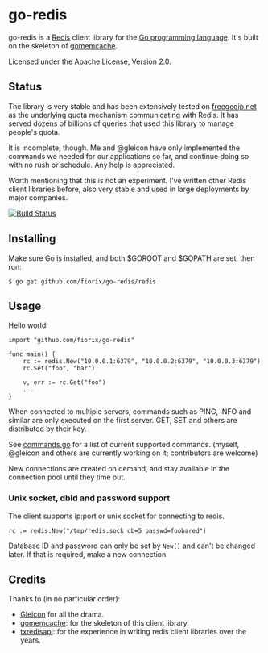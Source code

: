 go-redis
========

go-redis is a [Redis](http://redis.io) client library for the
[Go programming language](http://golang.org). It's built on the skeleton of
[gomemcache](http://github.com/bradfitz/gomemcache).

Licensed under the Apache License, Version 2.0.


## Status

The library is very stable and has been extensively tested on
[freegeoip.net](http://freegeoip.net) as the underlying quota mechanism
communicating with Redis. It has served dozens of billions of queries that
used this library to manage people's quota.

It is incomplete, though. Me and @gleicon have only implemented the commands
we needed for our applications so far, and continue doing so with no rush or
schedule. Any help is appreciated.

Worth mentioning that this is not an experiment. I've written other Redis
client libraries before, also very stable and used in large deployments by
major companies.

[![Build Status](https://secure.travis-ci.org/fiorix/go-redis.png)](http://travis-ci.org/fiorix/go-redis)


## Installing

Make sure Go is installed, and both $GOROOT and $GOPATH are set, then
run:

	$ go get github.com/fiorix/go-redis/redis


## Usage

Hello world:

	import "github.com/fiorix/go-redis"

	func main() {
		rc := redis.New("10.0.0.1:6379", "10.0.0.2:6379", "10.0.0.3:6379")
		rc.Set("foo", "bar")

		v, err := rc.Get("foo")
		...
	}

When connected to multiple servers, commands such as PING, INFO and
similar are only executed on the first server. GET, SET and others are
distributed by their key.

See [commands.go](https://github.com/fiorix/go-redis/blob/master/redis/commands.go)
for a list of current supported commands. (myself, @gleicon and others are
currently working on it; contributors are welcome)

New connections are created on demand, and stay available in the connection
pool until they time out.


### Unix socket, dbid and password support

The client supports ip:port or unix socket for connecting to redis.

	rc := redis.New("/tmp/redis.sock db=5 passwd=foobared")

Database ID and password can only be set by ``New()`` and can't be
changed later. If that is required, make a new connection.


## Credits

Thanks to (in no particular order):

- [Gleicon](https://github.com/gleicon) for all the drama.
- [gomemcache](https://github.com/bradfitz/gomemcache): for the skeleton of
this client library.
- [txredisapi](https://github.com/fiorix/txredisapi): for the experience in
writing redis client libraries over the years.
